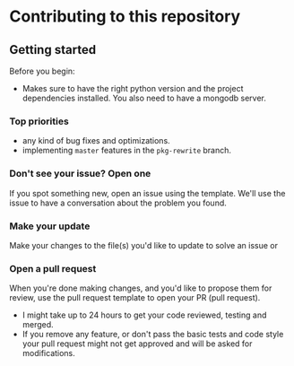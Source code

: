 # Contributing to this repository

## Getting started

Before you begin:

- Makes sure to have the right python version and the project dependencies
  installed. You also need to have a mongodb server.

### Top priorities

- any kind of bug fixes and optimizations.
- implementing `master` features in the `pkg-rewrite` branch.

### Don't see your issue? Open one

If you spot something new, open an issue using the template. We'll use the issue
to have a conversation about the problem you found.

### Make your update

Make your changes to the file(s) you'd like to update to solve an issue or

### Open a pull request

When you're done making changes, and you'd like to propose them for review, use
the pull request template to open your PR (pull request).

- I might take up to 24 hours to get your code reviewed, testing and merged.
- If you remove any feature, or don't pass the basic tests and code style your
  pull request might not get approved and will be asked for modifications.
